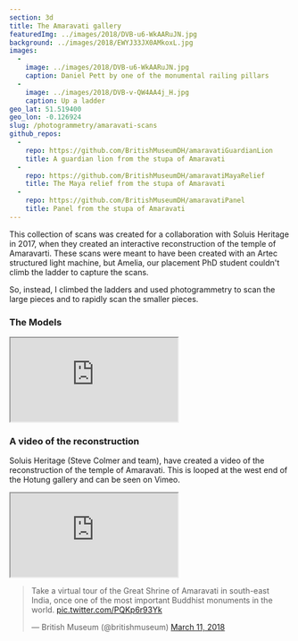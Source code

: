 ```yaml
---
section: 3d
title: The Amaravati gallery
featuredImg: ../images/2018/DVB-u6-WkAARuJN.jpg
background: ../images/2018/EWYJ33JX0AMkoxL.jpg
images: 
  - 
    image: ../images/2018/DVB-u6-WkAARuJN.jpg
    caption: Daniel Pett by one of the monumental railing pillars
  - 
    image: ../images/2018/DVB-v-QW4AA4j_H.jpg
    caption: Up a ladder
geo_lat: 51.519400
geo_lon: -0.126924
slug: /photogrammetry/amaravati-scans
github_repos:
  -
    repo: https://github.com/BritishMuseumDH/amaravatiGuardianLion
    title: A guardian lion from the stupa of Amaravati
  -
    repo: https://github.com/BritishMuseumDH/amaravatiMayaRelief
    title: The Maya relief from the stupa of Amaravati
  -
    repo: https://github.com/BritishMuseumDH/amaravatiPanel
    title: Panel from the stupa of Amaravati
---
```

This collection of scans was created for a collaboration with Soluis Heritage in 2017, when 
they created an interactive reconstruction of the temple of Amaravarti. These scans were meant to 
have been created with an Artec structured light machine, but Amelia, our placement PhD student
couldn't climb the ladder to capture the scans. 

So, instead, I climbed the ladders and used photogrammetry to scan the large pieces and to rapidly scan the 
smaller pieces.

### The Models 

<div class="ratio  ratio-16x9 mb-3">
    <iframe title="A 3D model"  
            src="https://sketchfab.com/playlists/embed?collection=131719c4c31e47e5a40307d7dcc70709"  
            allow="autoplay; fullscreen; vr" 
            mozallowfullscreen="true" 
            webkitallowfullscreen="true"></iframe>
</div>

### A video of the reconstruction

Soluis Heritage (Steve Colmer and team), have created a video of the reconstruction of the temple of Amaravati.
This is looped at the west end of the Hotung gallery and can be seen on Vimeo.

<div class="ratio-16x9 ratio my-3">
    <iframe src="https://player.vimeo.com/video/253987217?h=42e80284d8"  allow="autoplay; fullscreen; picture-in-picture" allowfullscreen></iframe>
</div>

<blockquote class="twitter-tweet"><p lang="en" dir="ltr">Take a virtual tour of the Great Shrine of Amaravati in south-east India, once one of the most important Buddhist monuments in the world. <a href="https://t.co/PQKp6r93Yk">pic.twitter.com/PQKp6r93Yk</a></p>&mdash; British Museum (@britishmuseum) <a href="https://twitter.com/britishmuseum/status/972796041413251073?ref_src=twsrc%5Etfw">March 11, 2018</a></blockquote> <script async src="https://platform.twitter.com/widgets.js" charset="utf-8"></script>